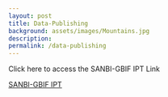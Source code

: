 ```yaml
---
layout: post
title: Data-Publishing
background: assets/images/Mountains.jpg
description: 
permalink: /data-publishing
---
```


Click here to access the SANBI-GBIF IPT Link

[SANBI-GBIF IPT](http://ipt.sanbi.org.za/iptsanbi/)                                                     
